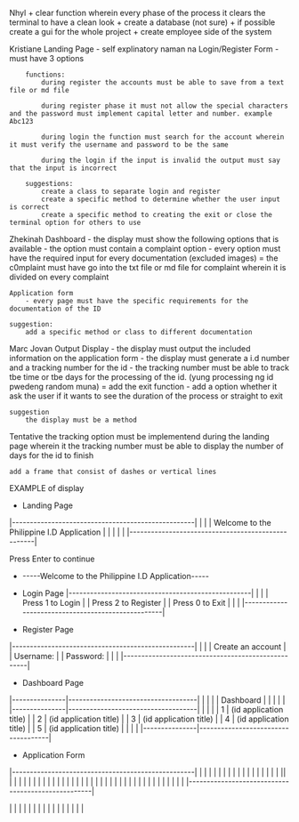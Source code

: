 Nhyl
    + clear function wherein every phase of the process it clears the terminal to have a clean look
    + create a database (not sure)
    + if possible create a gui for the whole project
    + create employee side of the system
    

Kristiane 
    Landing Page 
        - self explinatory naman na
    Login/Register Form
        - must have 3 options

        functions:
            during register the accounts must be able to save from a text file or md file 

            during register phase it must not allow the special characters and the password must implement capital letter and number. example Abc123

            during login the function must search for the account wherein it must verify the username and password to be the same

            during the login if the input is invalid the output must say that the input is incorrect

        suggestions: 
            create a class to separate login and register
            create a specific method to determine whether the user input is correct
            create a specific method to creating the exit or close the terminal option for others to use

Zhekinah
    Dashboard
        - the display must show the following options that is available
        - the option must contain a complaint option
        - every option must have the required input for every documentation (excluded images)
        = the c0mplaint must have go into the txt file or md file for complaint wherein it is divided on every complaint

    Application form
        - every page must have the specific requirements for the documentation of the ID
    
    suggestion: 
        add a specific method or class to different documentation
        

Marc Jovan
    Output Display
        - the display must output the included information on the application form 
        - the display must generate a i.d number and a tracking number for the id
        - the tracking number must be able to track tbe time or tbe days for the processing of the id. (yung processing ng id pwedeng random muna)
        = add the exit function 
        - add a option whether it ask the user if it wants to see the duration of the process or straight to exit


    suggestion
        the display must be a method

Tentative
    the tracking option must be implementend during the landing page wherein it the tracking number must be able to display the number of days for the id to finish
    
    add a frame that consist of dashes or vertical lines




EXAMPLE of display

+ Landing Page

|---------------------------------------------------|
|                                                   |
|     Welcome to the Philippine I.D Application     |
|                                                   |
|                                                   |
|---------------------------------------------------|

Press Enter to continue

* -----Welcome to the Philippine I.D Application-----

+ Login Page 
|---------------------------------------------------|
|                                                   |
|   Press 1 to Login                                |
|   Press 2 to Register                             |
|   Press 0 to Exit                                 |
|                                                   |
|---------------------------------------------------|

+ Register Page

|---------------------------------------------------|
|                                                   |
|   Create an account                               |
|   Username:                                       |
|   Password:                                       |
|                                                   |
|---------------------------------------------------|

+ Dashboard Page

|---------------|------------------------------------|
|               |                                    |
|   Dashboard   |                                    |
|               |                                    |
|---------------|------------------------------------|
|               |                                    |
|       1       |      (id application title)        | 
|       2       |      (id application title)        |
|       3       |      (id application title)        |
|       4       |      (id application title)        |
|       5       |      (id application title)        |
|               |                                    |
|---------------|------------------------------------|

+ Application Form


|---------------------------------------------------|
|                                                   |
|                                                   |
|                                                   |
|                                                   |
|                                                   |
|                                                   |
|                                                   |
|                                                   |
|                                                   ||                                                   |
|                                                   |
|                                                   |
|                                                   |
|                                                   |
|                                                   |
|                                                   |
|                                                   |
|                                                   |
|                                                   |
|                                                   |
|                                                   |
|                                                   |
|                                                   |
|                                                   |
|                                                   |
|                                                   |
|                                                   |
|                                                   |
|---------------------------------------------------|



|
|
|
|
|
|
|
|
|
|
|
|
|
|
|
|










    




